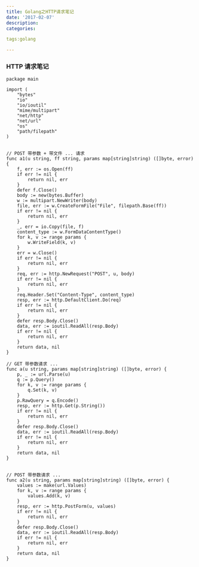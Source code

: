 ```yaml
---
title: Golang之HTTP请求笔记
date: '2017-02-07'
description:
categories:

tags:golang

---
```


>

### HTTP 请求笔记

>

	package main

	import (
		"bytes"
		"io"
		"io/ioutil"
		"mime/multipart"
		"net/http"
		"net/url"
		"os"
		"path/filepath"
	)


	// POST 带参数 + 带文件 ... 请求
	func a1(u string, ff string, params map[string]string) ([]byte, error) {
		f, err := os.Open(ff)
		if err != nil {
			return nil, err
		}
		defer f.Close()
		body := new(bytes.Buffer)
		w := multipart.NewWriter(body)
		file, err := w.CreateFormFile("File", filepath.Base(ff))
		if err != nil {
			return nil, err
		}
		_, err = io.Copy(file, f)
		content_type := w.FormDataContentType()
		for k, v := range params {
			w.WriteField(k, v)
		}
		err = w.Close()
		if err != nil {
			return nil, err
		}
		req, err := http.NewRequest("POST", u, body)
		if err != nil {
			return nil, err
		}
		req.Header.Set("Content-Type", content_type)
		resp, err := http.DefaultClient.Do(req)
		if err != nil {
			return nil, err
		}
		defer resp.Body.Close()
		data, err := ioutil.ReadAll(resp.Body)
		if err != nil {
			return nil, err
		}
		return data, nil
	}

	// GET 带参数请求 ...
	func a(u string, params map[string]string) ([]byte, error) {
		p, _ := url.Parse(u)
		q := p.Query()
		for k, v := range params {
			q.Set(k, v)
		}
		p.RawQuery = q.Encode()
		resp, err := http.Get(p.String())
		if err != nil {
			return nil, err
		}
		defer resp.Body.Close()
		data, err := ioutil.ReadAll(resp.Body)
		if err != nil {
			return nil, err
		}
		return data, nil
	}


	// POST 带参数请求 ...
	func a2(u string, params map[string]string) ([]byte, error) {
		values := make(url.Values)
		for k, v := range params {
			values.Add(k, v)
		}
		resp, err := http.PostForm(u, values)
		if err != nil {
			return nil, err
		}
		defer resp.Body.Close()
		data, err := ioutil.ReadAll(resp.Body)
		if err != nil {
			return nil, err
		}
		return data, nil
	}


>

